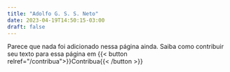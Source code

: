 ```yaml
---
title: "Adolfo G. S. S. Neto"
date: 2023-04-19T14:50:15-03:00
draft: false
---
```


Parece que nada foi adicionado nessa página ainda.
Saiba como contribuir seu texto para essa página em {{< button relref="/contribua">}}Contribua{{< /button >}}

